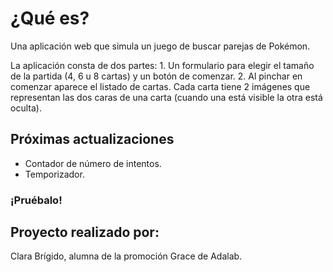 
# ¿Qué es?
Una aplicación web que simula un juego de buscar parejas de Pokémon.

La aplicación consta de dos partes:
    1. Un formulario para elegir el tamaño de la partida (4, 6 u 8 cartas) y un botón de comenzar. 
    2. Al pinchar en comenzar aparece el listado de cartas. Cada carta tiene 2 imágenes que representan las dos
    caras de una carta (cuando una está visible la otra está oculta).

## Próximas actualizaciones
  - Contador de número de intentos.
  - Temporizador.

### ¡Pruébalo!

## Proyecto realizado por: 

Clara Brígido, alumna de la promoción Grace de Adalab. 

